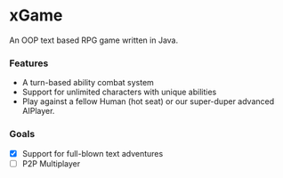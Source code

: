 # xGame
An OOP text based RPG game written in Java.

### Features
- A turn-based ability combat system
- Support for unlimited characters with unique abilities
- Play against a fellow Human (hot seat) or our super-duper advanced AIPlayer.

### Goals
- [x] Support for full-blown text adventures
- [ ] P2P Multiplayer